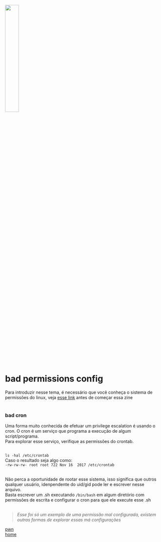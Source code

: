 <img width="30%" src="https://i.imgur.com/ULwPfn3.png"></img>

# bad permissions config
Para introduzir nesse tema, é necessário que você conheça o sistema de permissões do linux, veja [esse link](https://www.alura.com.br/artigos/entendendo-as-permissoes-no-linux) antes de começar essa zine<br><br>

### bad cron
Uma forma muito conhecida de efetuar um privilege escalation é usando o cron. O cron é um serviço que programa a execução de algum script/programa.<br>
Para explorar esse serviço, verifique as permissões do crontab.<br><br>

`ls -hal /etc/crontab`<br>
Caso o resultado seja algo como:<br>
`-rw-rw-rw- root root 722 Nov 16  2017 /etc/crontab`<br><br>

Não perca a oportunidade de rootar esse sistema, isso significa que outros qualquer usuário, idenpendente do uid/gid pode ler e escrever nesse arquivo.<br>
Basta escrever um .sh executando `/bin/bash` em algum diretório com permissões de escrita e configurar o cron para que ele execute esse .sh<br><br>

> *Esse foi só um exemplo de uma permissão mal configurada, existem outras formas de explorar essas má configurações*

[pwn](../README.md)<br>
[home](../../README.md)

